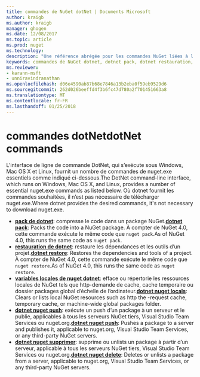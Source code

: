 ```yaml
---
title: commandes de NuGet dotNet | Documents Microsoft
author: kraigb
ms.author: kraigb
manager: ghogen
ms.date: 12/08/2017
ms.topic: article
ms.prod: nuget
ms.technology: 
description: "Une référence abrégée pour les commandes NuGet liées à l’aide de l’interface de ligne de commande dotnet."
keywords: commandes de NuGet dotnet, dotnet pack, dotnet restauration, variables locales de nuget dotnet, dotnet nuget push, dotnet nuget delete
ms.reviewer:
- karann-msft
- unniravindranathan
ms.openlocfilehash: d06e4590ab87b68e7846a13b2eba0f59eb9529d6
ms.sourcegitcommit: 262d026beeffd4f3b6fc47d780a2f701451663a8
ms.translationtype: MT
ms.contentlocale: fr-FR
ms.lasthandoff: 01/25/2018
---
```

# <a name="dotnet-commands"></a><span data-ttu-id="6026a-104">commandes dotNet</span><span class="sxs-lookup"><span data-stu-id="6026a-104">dotNet commands</span></span>

<span data-ttu-id="6026a-105">L’interface de ligne de commande DotNet, qui s’exécute sous Windows, Mac OS X et Linux, fournit un nombre de commandes de nuget.exe essentiels comme indiqué ci-dessous.</span><span class="sxs-lookup"><span data-stu-id="6026a-105">The DotNet command-line interface, which runs on Windows, Mac OS X, and Linux, provides a number of essential nuget.exe commands as listed below.</span></span> <span data-ttu-id="6026a-106">Où dotnet fournit les commandes souhaitées, il n’est pas nécessaire de télécharger nuget.exe.</span><span class="sxs-lookup"><span data-stu-id="6026a-106">Where dotnet provides the desired commands, it's not necessary to download nuget.exe.</span></span>

- <span data-ttu-id="6026a-107">[**pack de dotnet**](/dotnet/core/tools/dotnet-pack?tabs=netcore2x): compresse le code dans un package NuGet.</span><span class="sxs-lookup"><span data-stu-id="6026a-107">[**dotnet pack**](/dotnet/core/tools/dotnet-pack?tabs=netcore2x): Packs the code into a NuGet package.</span></span> <span data-ttu-id="6026a-108">À compter de NuGet 4.0, cette commande exécute le même code que `nuget pack`.</span><span class="sxs-lookup"><span data-stu-id="6026a-108">As of NuGet 4.0, this runs the same code as `nuget pack`.</span></span>
- <span data-ttu-id="6026a-109">[**restauration de dotnet**](/dotnet/core/tools/dotnet-restore?tabs=netcore2x): restaure les dépendances et les outils d’un projet.</span><span class="sxs-lookup"><span data-stu-id="6026a-109">[**dotnet restore**](/dotnet/core/tools/dotnet-restore?tabs=netcore2x): Restores the dependencies and tools of a project.</span></span> <span data-ttu-id="6026a-110">À compter de NuGet 4.0, cette commande exécute le même code que `nuget restore`.</span><span class="sxs-lookup"><span data-stu-id="6026a-110">As of NuGet 4.0, this runs the same code as `nuget restore`.</span></span>
- <span data-ttu-id="6026a-111">[**variables locales de nuget dotnet**](/dotnet/core/tools/dotnet-nuget-locals): efface ou répertorie les ressources locales de NuGet tels que http-demande de cache, cache temporaire ou dossier packages global d’échelle de l’ordinateur.</span><span class="sxs-lookup"><span data-stu-id="6026a-111">[**dotnet nuget locals**](/dotnet/core/tools/dotnet-nuget-locals): Clears or lists local NuGet resources such as http the -request cache, temporary cache, or machine-wide global packages folder.</span></span>
- <span data-ttu-id="6026a-112">[**dotnet nuget push**](/dotnet/core/tools/dotnet-nuget-push): exécute un push d’un package à un serveur et le publie, applicables à tous les serveurs NuGet tiers, Visual Studio Team Services ou nuget.org.</span><span class="sxs-lookup"><span data-stu-id="6026a-112">[**dotnet nuget push**](/dotnet/core/tools/dotnet-nuget-push): Pushes a package to a server and publishes it, applicable to nuget.org, Visual Studio Team Services, or any third-party NuGet servers.</span></span>
- <span data-ttu-id="6026a-113">[**dotnet nuget supprimer**](/dotnet/core/tools/dotnet-nuget-delete): supprime ou unlists un package à partir d’un serveur, applicable à tous les serveurs NuGet tiers, Visual Studio Team Services ou nuget.org.</span><span class="sxs-lookup"><span data-stu-id="6026a-113">[**dotnet nuget delete**](/dotnet/core/tools/dotnet-nuget-delete): Deletes or unlists a package from a  server, applicable to nuget.org, Visual Studio Team Services, or any third-party NuGet servers.</span></span>
